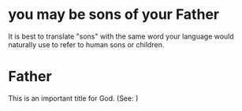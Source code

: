 
# you may be sons of your Father
It is best to translate "sons" with the same word your language would naturally use to refer to human sons or children.

# Father
This is an important title for God. (See: )